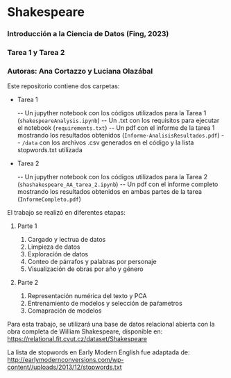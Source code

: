 # Shakespeare
### Introducción a la Ciencia de Datos (Fing, 2023)
### Tarea 1 y Tarea 2
### Autoras: Ana Cortazzo y Luciana Olazábal 

Este repositorio contiene dos carpetas:

- Tarea 1

    -- Un jupyther notebook con los códigos utilizados para la Tarea 1 (`shakespeareAnalysis.ipynb`)
    -- Un .txt con los requisitos para ejecutar el notebook (`requirements.txt`)
    -- Un pdf con el informe de la tarea 1 mostrando los resultados obtenidos (`Informe-AnalisisResultados.pdf`)
    -- `/data` con los archivos .csv generados en el código y la lista stopwords.txt utilizada

- Tarea 2

    -- Un jupyther notebook con los códigos utilizados para la Tarea 2 (`shashakespeare_AA_tarea_2.ipynb`)
    -- Un pdf con el informe completo mostrando los resultados obtenidos en ambas partes de la tarea (`InformeCompleto.pdf`)

El trabajo se realizó en diferentes etapas:

1. Parte 1

    1. Cargado y lectrua de datos
    2. Limpieza de datos
    3. Exploración de datos
    4. Conteo de párrafos y palabras por personaje
    5. Visualización de obras por año y género

2. Parte 2

    1. Representación numérica del texto y PCA
    2. Entrenamiento de modelos y selección de paŕametros
    3. Comapración de modelos

Para esta trabajo, se utilizará una base de datos relacional abierta con la obra completa de
William Shakespeare, disponible en: https://relational.fit.cvut.cz/dataset/Shakespeare

La lista de stopwords en Early Modern English fue adaptada de: http://earlymodernconversions.com/wp-content//uploads/2013/12/stopwords.txt
